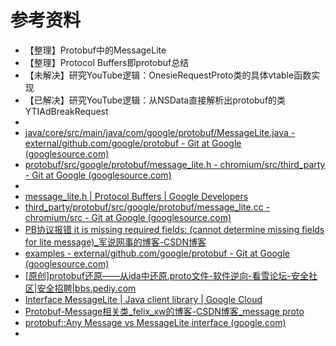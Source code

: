# 参考资料

* 【整理】Protobuf中的MessageLite
* 【整理】Protocol Buffers即protobuf总结
* 【未解决】研究YouTube逻辑：OnesieRequestProto类的具体vtable函数实现
* 【已解决】研究YouTube逻辑：从NSData直接解析出protobuf的类YTIAdBreakRequest
* 
* [java/core/src/main/java/com/google/protobuf/MessageLite.java - external/github.com/google/protobuf - Git at Google (googlesource.com)](https://chromium.googlesource.com/external/github.com/google/protobuf/+/HEAD/java/core/src/main/java/com/google/protobuf/MessageLite.java)
* [protobuf/src/google/protobuf/message_lite.h - chromium/src/third_party - Git at Google (googlesource.com)](https://chromium.googlesource.com/chromium/src/third_party/+/master/protobuf/src/google/protobuf/message_lite.h)
* 
* [message_lite.h  |  Protocol Buffers  |  Google Developers](https://developers.google.com/protocol-buffers/docs/reference/cpp/google.protobuf.message_lite#MessageLite.InitializationErrorString.details)
* [third_party/protobuf/src/google/protobuf/message_lite.cc - chromium/src - Git at Google (googlesource.com)](https://chromium.googlesource.com/chromium/src/+/50.0.2661.75/third_party/protobuf/src/google/protobuf/message_lite.cc)
* [PB协议报错 it is missing required fields: (cannot determine missing fields for lite message)_军说网事的博客-CSDN博客](https://blog.csdn.net/wujunokay/article/details/50594764)
* [examples - external/github.com/google/protobuf - Git at Google (googlesource.com)](https://chromium.googlesource.com/external/github.com/google/protobuf/+/HEAD/examples)
* [[原创]protobuf还原——从ida中还原.proto文件-软件逆向-看雪论坛-安全社区|安全招聘|bbs.pediy.com](https://bbs.pediy.com/thread-273455.htm)
* [Interface MessageLite  |  Java client library  |  Google Cloud](https://cloud.google.com/java/docs/reference/protobuf/latest/com.google.protobuf.MessageLite)
* [Protobuf-Message相关类_felix_xw的博客-CSDN博客_message proto](https://blog.csdn.net/felix_xw/article/details/80537690)
* [protobuf::Any Message vs MessageLite interface (google.com)](https://groups.google.com/g/protobuf/c/dATnhHZQFvQ)
* 